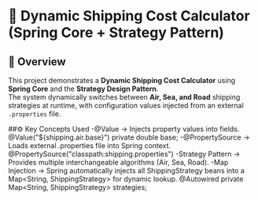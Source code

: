 # 🚚 Dynamic Shipping Cost Calculator (Spring Core + Strategy Pattern)

## 📌 Overview
This project demonstrates a **Dynamic Shipping Cost Calculator** using **Spring Core** and the **Strategy Design Pattern**.  
The system dynamically switches between **Air, Sea, and Road** shipping strategies at runtime, with configuration values injected from an external `.properties` file.  

##⚙️ Key Concepts Used
-@Value → Injects property values into fields.
	@Value("${shipping.air.base}")
	private double base;
-@PropertySource → Loads external .properties file into Spring context.
	@PropertySource("classpath:shipping.properties")
-Strategy Pattern → Provides multiple interchangeable algorithms (Air, Sea, Road).
-Map Injection → Spring automatically injects all ShippingStrategy beans into a
	Map<String, ShippingStrategy> for dynamic lookup.
		@Autowired
		private Map<String, ShippingStrategy> strategies;



